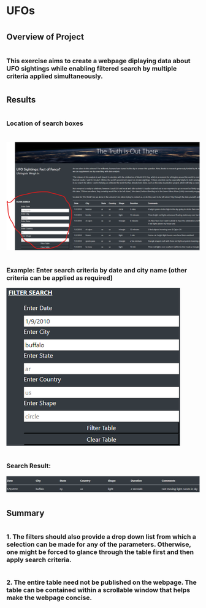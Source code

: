 # UFOs
#
## Overview of Project
#
### This exercise aims to create a webpage diplaying data about UFO sightings while enabling filtered search by multiple criteria applied simultaneously. 
#
## Results
# 
### Location of search boxes
#
![alt_text](https://github.com/gillranvir/UFOs/blob/main/Resources/Delv2.1.png)
#
### Example: Enter search criteria by date and city name (other criteria can be applied as required)
![alt_text](https://github.com/gillranvir/UFOs/blob/main/Resources/Delv2.2.png)
#
### Search Result:
![alt_text](https://github.com/gillranvir/UFOs/blob/main/Resources/Delv2.3.png)
#
## Summary
#
### 1. The filters should also provide a drop down list from which a selection can be made for any of the parameters. Otherwise, one might be forced to glance through the table first and then apply search criteria. 
#
### 2. The entire table need not be published on the webpage. The table can be contained within a scrollable window that helps make the webpage concise.